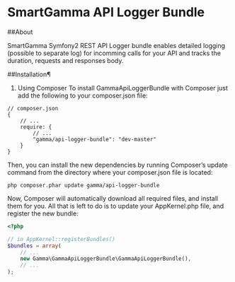 # SmartGamma API Logger Bundle

##About

SmartGamma Symfony2 REST API Logger bundle enables detailed logging (possible to separate log) for incomming calls for your API and tracks the duration, requests and responses body. 

##Installation¶

1. Using Composer
To install GammaApiLoggerBundle with Composer just add the following to your composer.json file:

```
// composer.json
{
    // ...
    require: {
        // ...
        "gamma/api-logger-bundle": "dev-master"
    }
}
```

Then, you can install the new dependencies by running Composer’s update command from the directory where your composer.json file is located:

```
php composer.phar update gamma/api-logger-bundle
```

Now, Composer will automatically download all required files, and install them for you. All that is left to do is to update your AppKernel.php file, and register the new bundle:

```php
<?php

// in AppKernel::registerBundles()
$bundles = array(
    // ...
    new Gamma\GammaApiLoggerBundle\GammaApiLoggerBundle(),
    // ...
);
```
